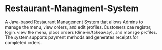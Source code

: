 # Restaurant-Managment-System
A Java-based Restaurant Management System that allows Admins to manage the menu, view orders, and edit profiles. Customers can register, login, view the menu, place orders (dine-in/takeaway), and manage profiles. The system supports payment methods and generates receipts for completed orders.
